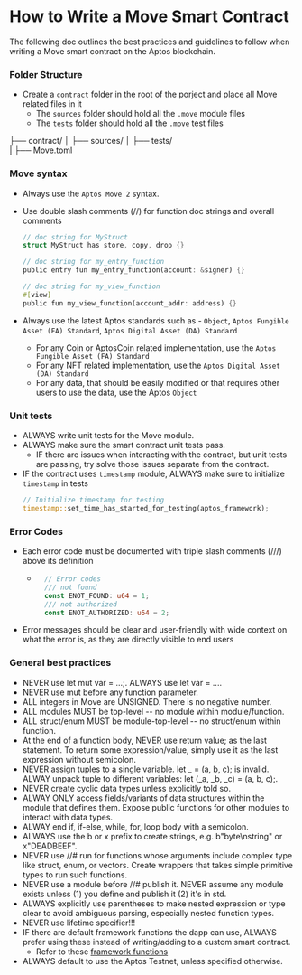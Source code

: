 # How to Write a Move Smart Contract

The following doc outlines the best practices and guidelines to follow when writing a Move smart contract on the Aptos blockchain.

### Folder Structure

- Create a `contract` folder in the root of the porject and place all Move related files in it
  - The `sources` folder should hold all the `.move` module files
  - The `tests` folder should hold all the `.move` test files

├── contract/
│ ├── sources/
│ ├── tests/  
| ├── Move.toml

### Move syntax

- Always use the `Aptos Move 2` syntax.
- Use double slash comments (//) for function doc strings and overall comments

  ```rust
  // doc string for MyStruct
  struct MyStruct has store, copy, drop {}

  // doc string for my_entry_function
  public entry fun my_entry_function(account: &signer) {}

  // doc string for my_view_function
  #[view]
  public fun my_view_function(account_addr: address) {}
  ```

- Always use the latest Aptos standards such as - `Object`, `Aptos Fungible Asset (FA) Standard`, `Aptos Digital Asset (DA) Standard`
  - For any Coin or AptosCoin related implementation, use the `Aptos Fungible Asset (FA) Standard`
  - For any NFT related implementation, use the `Aptos Digital Asset (DA) Standard`
  - For any data, that should be easily modified or that requires other users to use the data, use the Aptos `Object`

### Unit tests

- ALWAYS write unit tests for the Move module.
- ALWAYS make sure the smart contract unit tests pass.
  - IF there are issues when interacting with the contract, but unit tests are passing, try solve those issues separate from the contract.
- IF the contract uses `timestamp` module, ALWAYS make sure to initialize `timestamp` in tests
  ```rust
  // Initialize timestamp for testing
  timestamp::set_time_has_started_for_testing(aptos_framework);
  ```

### Error Codes

- Each error code must be documented with triple slash comments (///) above its definition
  - ```rust
      // Error codes
      /// not found
      const ENOT_FOUND: u64 = 1;
      /// not authorized
      const ENOT_AUTHORIZED: u64 = 2;
    ```
- Error messages should be clear and user-friendly with wide context on what the error is, as they are directly visible to end users

### General best practices

- NEVER use let mut var = ...;. ALWAYS use let var = ....
- NEVER use mut before any function parameter.
- ALL integers in Move are UNSIGNED. There is no negative number.
- ALL modules MUST be top-level -- no module within module/function.
- ALL struct/enum MUST be module-top-level -- no struct/enum within function.
- At the end of a function body, NEVER use return value; as the last statement. To return some expression/value, simply use it as the last expression without semicolon.
- NEVER assign tuples to a single variable. let \_ = (a, b, c); is invalid. ALWAY unpack tuple to different variables: let (\_a, \_b, \_c) = (a, b, c);.
- NEVER create cyclic data types unless explicitly told so.
- ALWAY ONLY access fields/variants of data structures within the module that defines them. Expose public functions for other modules to interact with data types.
- ALWAY end if, if-else, while, for, loop body with a semicolon.
- ALWAYS use the b or x prefix to create strings, e.g. b"byte\nstring" or x"DEADBEEF".
- NEVER use //# run for functions whose arguments include complex type like struct, enum, or vectors. Create wrappers that takes simple primitive types to run such functions.
- NEVER use a module before //# publish it. NEVER assume any module exists unless (1) you define and publish it (2) it's in std.
- ALWAYS explicitly use parentheses to make nested expression or type clear to avoid ambiguous parsing, especially nested function types.
- NEVER use lifetime specifier!!!
- IF there are default framework functions the dapp can use, ALWAYS prefer using these instead of writing/adding to a custom smart contract.
  - Refer to these [framework functions](https://github.com/aptos-labs/aptos-core/tree/main/aptos-move/framework/aptos-framework/sources)
- ALWAYS default to use the Aptos Testnet, unless specified otherwise.
